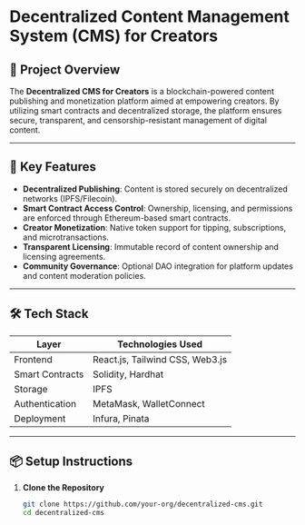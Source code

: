 # Decentralized Content Management System (CMS) for Creators

## 📌 Project Overview

The **Decentralized CMS for Creators** is a blockchain-powered content publishing and monetization platform aimed at empowering creators. By utilizing smart contracts and decentralized storage, the platform ensures secure, transparent, and censorship-resistant management of digital content.

---

## 🚀 Key Features

- **Decentralized Publishing**: Content is stored securely on decentralized networks (IPFS/Filecoin).
- **Smart Contract Access Control**: Ownership, licensing, and permissions are enforced through Ethereum-based smart contracts.
- **Creator Monetization**: Native token support for tipping, subscriptions, and microtransactions.
- **Transparent Licensing**: Immutable record of content ownership and licensing agreements.
- **Community Governance**: Optional DAO integration for platform updates and content moderation policies.

---

## 🛠️ Tech Stack

| Layer           | Technologies Used                        |
|----------------|-------------------------------------------|
| Frontend       | React.js, Tailwind CSS, Web3.js           |
| Smart Contracts| Solidity, Hardhat                         |
| Storage        | IPFS                                      |
| Authentication | MetaMask, WalletConnect                   |
| Deployment     | Infura, Pinata                            |

---

## 📦 Setup Instructions

1. **Clone the Repository**
   ```bash
   git clone https://github.com/your-org/decentralized-cms.git
   cd decentralized-cms
